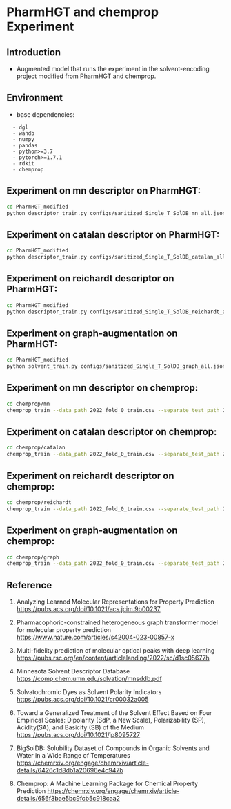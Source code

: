 # PharmHGT and chemprop Experiment

## Introduction
* Augmented model that runs the experiment in the solvent-encoding project modified from PharmHGT and chemprop.

## Environment
* base dependencies:
```
  - dgl
  - wandb
  - numpy
  - pandas
  - python>=3.7
  - pytorch>=1.7.1
  - rdkit
  - chemprop
```

## Experiment on mn descriptor on PharmHGT:
```bash
cd PharmHGT_modified
python descriptor_train.py configs/sanitized_Single_T_SolDB_mn_all.json
```
## Experiment on catalan descriptor on PharmHGT:
```bash
cd PharmHGT_modified
python descriptor_train.py configs/sanitized_Single_T_SolDB_catalan_all.json
```
## Experiment on reichardt descriptor on PharmHGT:
```bash
cd PharmHGT_modified
python descriptor_train.py configs/sanitized_Single_T_SolDB_reichardt_all.json
```
## Experiment on graph-augmentation on PharmHGT:
```bash
cd PharmHGT_modified
python solvent_train.py configs/sanitized_Single_T_SolDB_graph_all.json
```

## Experiment on mn descriptor on chemprop:
```bash
cd chemprop/mn
chemprop_train --data_path 2022_fold_0_train.csv --separate_test_path 2022_fold_0_test.csv --separate_val_path 2022_fold_0_valid.csv --save_dir model --save_preds --dataset_type regression --features_path train_mndescriptor.csv --separate_val_features_path valid_mn_descriptor.csv --separate_test_features_path test_mndescriptor.csv --epoch 200 --target_columns logsol --number_of_molecules 1 --smiles_columns smiles
```

## Experiment on catalan descriptor on chemprop:
```bash
cd chemprop/catalan
chemprop_train --data_path 2022_fold_0_train.csv --separate_test_path 2022_fold_0_test.csv --separate_val_path 2022_fold_0_valid.csv --save_dir model --save_preds --dataset_type regression --features_path train_catalandescriptor.csv --separate_val_features_path valid_catalandescriptor.csv --separate_test_features_path test_catalandescriptor.csv --epoch 200 --target_columns logsol --number_of_molecules 1 --smiles_columns smiles
```

## Experiment on reichardt descriptor on chemprop:
```bash
cd chemprop/reichardt
chemprop_train --data_path 2022_fold_0_train.csv --separate_test_path 2022_fold_0_test.csv --separate_val_path 2022_fold_0_valid.csv --save_dir model --save_preds --dataset_type regression --features_path train_catalandescriptor.csv --separate_val_features_path valid_catalandescriptor.csv --separate_test_features_path test_catalandescriptor.csv --epoch 200 --target_columns logsol --number_of_molecules 1 --smiles_columns smiles
```

## Experiment on graph-augmentation on chemprop:
```bash
cd chemprop/graph
chemprop_train --data_path 2022_fold_0_train.csv --separate_test_path 2022_fold_0_test.csv --separate_val_path 2022_fold_0_valid.csv --save_dir model --save_preds --dataset_type regression --epoch 200 --target_columns logsol --number_of_molecules 2 --smiles_columns smiles solvent
```

## Reference
1. Analyzing Learned Molecular Representations for Property Prediction <https://pubs.acs.org/doi/10.1021/acs.jcim.9b00237> 

2. Pharmacophoric-constrained heterogeneous graph transformer model for molecular property prediction <https://www.nature.com/articles/s42004-023-00857-x>

3. Multi-fidelity prediction of molecular optical peaks with deep learning <https://pubs.rsc.org/en/content/articlelanding/2022/sc/d1sc05677h>

4. Minnesota Solvent Descriptor Database <https://comp.chem.umn.edu/solvation/mnsddb.pdf>

5. Solvatochromic Dyes as Solvent Polarity Indicators <https://pubs.acs.org/doi/10.1021/cr00032a005>

6. Toward a Generalized Treatment of the Solvent Effect Based on Four Empirical Scales: Dipolarity (SdP, a New Scale), Polarizability (SP), Acidity(SA), and Basicity (SB) of the Medium <https://pubs.acs.org/doi/10.1021/jp8095727>
7. BigSolDB: Solubility Dataset of Compounds in Organic Solvents and Water in a Wide Range of Temperatures <https://chemrxiv.org/engage/chemrxiv/article-details/6426c1d8db1a20696e4c947b>
8. Chemprop: A Machine Learning Package for Chemical Property Prediction <https://chemrxiv.org/engage/chemrxiv/article-details/656f3bae5bc9fcb5c918caa2>
